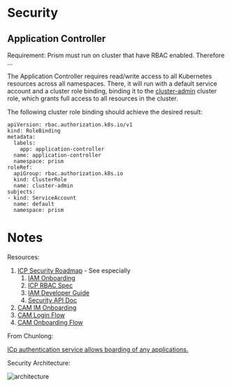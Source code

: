 # Security

## Application Controller 

Requirement:  Prism must run on cluster that have RBAC enabled.  Therefore ... 

The Application Controller requires read/write access to all Kubernetes resources across all namespaces.  There, it will run with a default service account and a cluster role binding, binding it to the [cluster-admin](https://kubernetes.io/docs/reference/access-authn-authz/rbac/) cluster role,  which grants full access to all resources in the cluster.  

The following cluster role binding should achieve the desired result: 

```
apiVersion: rbac.authorization.k8s.io/v1
kind: RoleBinding
metadata:
  labels:
    app: application-controller
  name: application-controller
  namespace: prism
roleRef:
  apiGroup: rbac.authorization.k8s.io
  kind: ClusterRole
  name: cluster-admin
subjects:
- kind: ServiceAccount
  name: default
  namespace: prism
```

# Notes 

Resources:

1. [ICP Security Roadmap](https://github.ibm.com/IBMPrivateCloud/roadmap/tree/master/feature-specs/security) - See especially
   1. [IAM Onboarding](https://github.ibm.com/IBMPrivateCloud/roadmap/blob/master/feature-specs/security/iam-onboarding.md)
   1. [ICP RBAC Spec](https://github.ibm.com/IBMPrivateCloud/roadmap/blob/master/feature-specs/security/security_rbac_spec.md)
   1. [IAM Developer Guide](https://github.ibm.com/IBMPrivateCloud/roadmap/blob/master/feature-specs/security/security_developer_spec.md)
   1. [Security API Doc](https://github.ibm.com/IBMPrivateCloud/roadmap/blob/master/feature-specs/security/security-services-apis.md)
1. [CAM IM Onboarding](https://ibm.box.com/s/1b5yoe2ewsmm8yjbajil7fkqi19o8ul9)
1. [CAM Login Flow](https://swimlanes.io/d/Sk8ICPa5W)
1. [CAM Onboarding Flow](https://swimlanes.io/d/ByRBd5C_7)

From Chunlong:

[ICp authentication service allows boarding of any applications.](https://github.ibm.com/IBMPrivateCloud/roadmap/blob/master/feature-specs/security/security_developer_spec.md#6-client-model-3-registration)

Security Architecture: 

![architecture](https://github.com/kappnav/design/blob/master/images/security-architecture.png)

